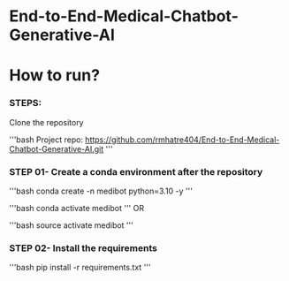 # End-to-End-Medical-Chatbot-Generative-AI


# How to run?
### STEPS:

Clone the repository

'''bash
Project repo: https://github.com/rmhatre404/End-to-End-Medical-Chatbot-Generative-AI.git
'''

### STEP 01- Create a conda environment after the repository

'''bash
conda create -n medibot python=3.10 -y
'''

'''bash
conda activate medibot
'''
OR 

'''bash
source activate medibot
'''

### STEP 02- Install the requirements

'''bash 
pip install -r requirements.txt
'''
